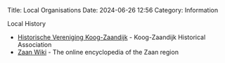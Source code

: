 Title: Local Organisations
Date: 2024-06-26 12:56
Category: Information


Local History
- [Historische Vereniging Koog-Zaandijk](https://www.historischeverenigingkoogzaandijk.nl) - Koog-Zaandijk Historical Association
- [Zaan Wiki](https://www.zaanwiki.nl) - The online encyclopedia of the Zaan region

